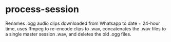 # process-session
Renames .ogg audio clips downloaded from Whatsapp to date + 24-hour time, uses ffmpeg to re-encode clips to .wav, concatenates the .wav files to a single master session .wav, and deletes the old .ogg files.
